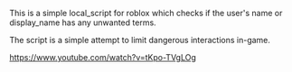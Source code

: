This is a simple local_script for roblox which checks if the user's name or display_name has any unwanted terms.

The script is a simple attempt to limit dangerous interactions in-game.

https://www.youtube.com/watch?v=tKpo-TVgLOg
